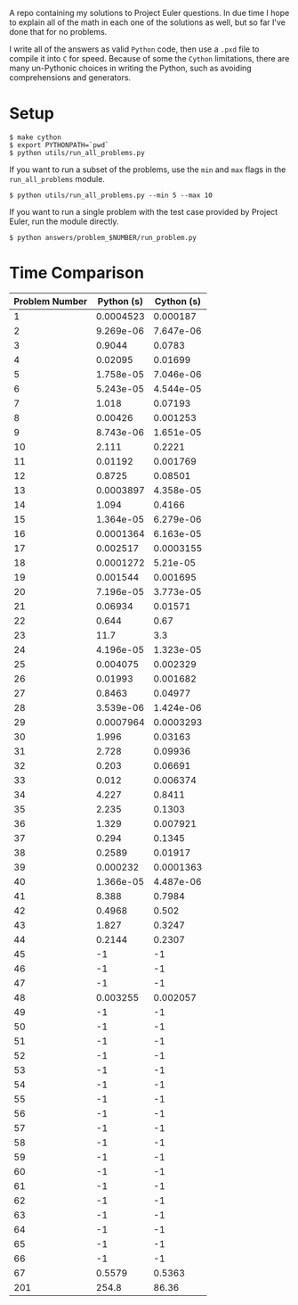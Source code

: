 A repo containing my solutions to Project Euler questions. In due time I hope
to explain all of the math in each one of the solutions as well, but so far
I've done that for no problems.

I write all of the answers as valid `Python` code, then use a `.pxd` file to
compile it into `C` for speed. Because of some the `Cython` limitations, there
are many un-Pythonic choices in writing the Python, such as avoiding
comprehensions and generators.

# Setup

```
$ make cython
$ export PYTHONPATH=`pwd`
$ python utils/run_all_problems.py
```

If you want to run a subset of the problems, use the `min` and `max` flags in
the `run_all_problems` module.

```
$ python utils/run_all_problems.py --min 5 --max 10
```

If you want to run a single problem with the test case provided by Project
Euler, run the module directly.

```
$ python answers/problem_$NUMBER/run_problem.py
```

# Time Comparison

| Problem Number | Python (s) | Cython (s) |
|----------------|------------|------------|
|              1 |  0.0004523 |   0.000187 |
|              2 |  9.269e-06 |  7.647e-06 |
|              3 |     0.9044 |     0.0783 |
|              4 |    0.02095 |    0.01699 |
|              5 |  1.758e-05 |  7.046e-06 |
|              6 |  5.243e-05 |  4.544e-05 |
|              7 |      1.018 |    0.07193 |
|              8 |    0.00426 |   0.001253 |
|              9 |  8.743e-06 |  1.651e-05 |
|             10 |      2.111 |     0.2221 |
|             11 |    0.01192 |   0.001769 |
|             12 |     0.8725 |    0.08501 |
|             13 |  0.0003897 |  4.358e-05 |
|             14 |      1.094 |     0.4166 |
|             15 |  1.364e-05 |  6.279e-06 |
|             16 |  0.0001364 |  6.163e-05 |
|             17 |   0.002517 |  0.0003155 |
|             18 |  0.0001272 |   5.21e-05 |
|             19 |   0.001544 |   0.001695 |
|             20 |  7.196e-05 |  3.773e-05 |
|             21 |    0.06934 |    0.01571 |
|             22 |      0.644 |       0.67 |
|             23 |       11.7 |        3.3 |
|             24 |  4.196e-05 |  1.323e-05 |
|             25 |   0.004075 |   0.002329 |
|             26 |    0.01993 |   0.001682 |
|             27 |     0.8463 |    0.04977 |
|             28 |  3.539e-06 |  1.424e-06 |
|             29 |  0.0007964 |  0.0003293 |
|             30 |      1.996 |    0.03163 |
|             31 |      2.728 |    0.09936 |
|             32 |      0.203 |    0.06691 |
|             33 |      0.012 |   0.006374 |
|             34 |      4.227 |     0.8411 |
|             35 |      2.235 |     0.1303 |
|             36 |      1.329 |   0.007921 |
|             37 |      0.294 |     0.1345 |
|             38 |     0.2589 |    0.01917 |
|             39 |   0.000232 |  0.0001363 |
|             40 |  1.366e-05 |  4.487e-06 |
|             41 |      8.388 |     0.7984 |
|             42 |     0.4968 |      0.502 |
|             43 |      1.827 |     0.3247 |
|             44 |     0.2144 |     0.2307 |
|             45 |         -1 |         -1 |
|             46 |         -1 |         -1 |
|             47 |         -1 |         -1 |
|             48 |   0.003255 |   0.002057 |
|             49 |         -1 |         -1 |
|             50 |         -1 |         -1 |
|             51 |         -1 |         -1 |
|             52 |         -1 |         -1 |
|             53 |         -1 |         -1 |
|             54 |         -1 |         -1 |
|             55 |         -1 |         -1 |
|             56 |         -1 |         -1 |
|             57 |         -1 |         -1 |
|             58 |         -1 |         -1 |
|             59 |         -1 |         -1 |
|             60 |         -1 |         -1 |
|             61 |         -1 |         -1 |
|             62 |         -1 |         -1 |
|             63 |         -1 |         -1 |
|             64 |         -1 |         -1 |
|             65 |         -1 |         -1 |
|             66 |         -1 |         -1 |
|             67 |     0.5579 |     0.5363 |
|            201 |      254.8 |      86.36 |
